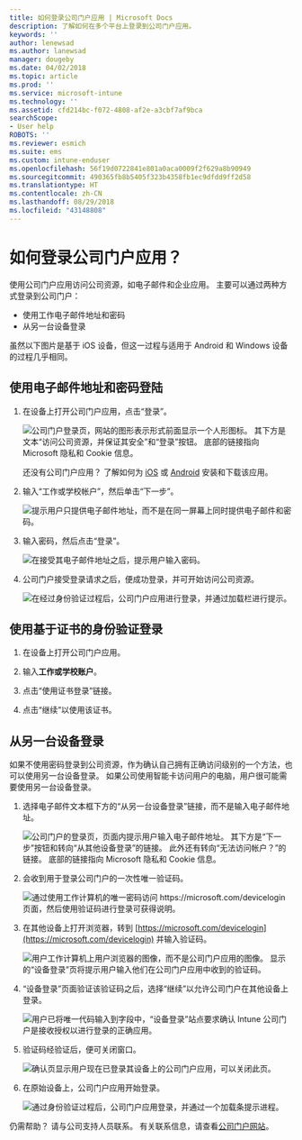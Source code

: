 ```yaml
---
title: 如何登录公司门户应用 | Microsoft Docs
description: 了解如何在多个平台上登录到公司门户应用。
keywords: ''
author: lenewsad
ms.author: lanewsad
manager: dougeby
ms.date: 04/02/2018
ms.topic: article
ms.prod: ''
ms.service: microsoft-intune
ms.technology: ''
ms.assetid: cfd214bc-f072-4808-af2e-a3cbf7af9bca
searchScope:
- User help
ROBOTS: ''
ms.reviewer: esmich
ms.suite: ems
ms.custom: intune-enduser
ms.openlocfilehash: 56f19d0722841e801a0aca0009f2f629a8b90949
ms.sourcegitcommit: 490365fb8b5405f323b4358fb1ec9dfdd9ff2d58
ms.translationtype: HT
ms.contentlocale: zh-CN
ms.lasthandoff: 08/29/2018
ms.locfileid: "43148808"
---
```

# <a name="how-do-i-sign-in-to-the-company-portal-app---user-story-1132123--"></a>如何登录公司门户应用？ <!--User Story 1132123-->

使用公司门户应用访问公司资源，如电子邮件和企业应用。 主要可以通过两种方式登录到公司门户：

* 使用工作电子邮件地址和密码
* 从另一台设备登录

虽然以下图片是基于 iOS 设备，但这一过程与适用于 Android 和 Windows 设备的过程几乎相同。

## <a name="signing-in-with-your-email-address-and-password"></a>使用电子邮件地址和密码登陆

1. 在设备上打开公司门户应用，点击“登录”。

   ![公司门户登录页，网站的图形表示形式前面显示一个人形图标。 其下方是文本“访问公司资源，并保证其安全”和“登录”按钮。 底部的链接指向 Microsoft 隐私和 Cookie 信息。](/intune-user-help/media/cp_ios_aad_signin_after_1804_001.png)

   还没有公司门户应用？ 了解如何为 [iOS](install-and-sign-in-to-the-intune-company-portal-app-ios.md) 或 [Android](install-the-company-portal-app-android.md) 安装和下载该应用。

2. 输入“工作或学校帐户”，然后单击“下一步”。

   ![提示用户只提供电子邮件地址，而不是在同一屏幕上同时提供电子邮件和密码。](/intune-user-help/media/cp_ios_aad_signin_after_1804_002.png)

3. 输入密码，然后点击“登录”。

   ![在接受其电子邮件地址之后，提示用户输入密码。](/intune-user-help/media/cp_ios_aad_signin_after_1804_003.png)

4. 公司门户接受登录请求之后，便成功登录，并可开始访问公司资源。   

   ![在经过身份验证过程后，公司门户应用进行登录，并通过加载栏进行提示。](/intune-user-help/media/cp_ios_aad_signin_after_1804_004.png)

## <a name="signing-in-with-certificate-based-authentication"></a>使用基于证书的身份验证登录

1.  在设备上打开公司门户应用。

2.  输入**工作或学校账户**。

3.  点击“使用证书登录”链接。

4.  点击“继续”以使用该证书。

## <a name="signing-in-from-another-device"></a>从另一台设备登录

如果不使用密码登录到公司资源，作为确认自己拥有正确访问级别的一个方法，也可以使用另一台设备登录。 如果公司使用智能卡访问用户的电脑，用户很可能需要使用另一台设备登录。

1. 选择电子邮件文本框下方的“从另一台设备登录”链接，而不是输入电子邮件地址。

   ![公司门户的登录页，页面内提示用户输入电子邮件地址。  其下方是“下一步”按钮和转向“从其他设备登录”的链接。 此外还有转向“无法访问帐户？”的链接。 底部的链接指向 Microsoft 隐私和 Cookie 信息。](/intune-user-help/media/cp_ios_aad_signin_after_1804_005.png)

2. 会收到用于登录公司门户的一次性唯一验证码。

   ![通过使用工作计算机的唯一密码访问 https://microsoft.com/devicelogin 页面，然后使用验证码进行登录可获得说明。](/intune-user-help/media/cp_ios_aad_signin_after_1804_006.png)

3. 在其他设备上打开浏览器，转到 [https://microsoft.com/devicelogin](https://microsoft.com/devicelogin) 并输入验证码。

   ![用户工作计算机上用户浏览器的图像，而不是公司门户应用的图像。 显示的“设备登录”页将提示用户输入他们在公司门户应用中收到的验证码。](/intune/media/cp_ios_aad_signin_from_another_device_after_1704_004.png)

4. “设备登录”页面验证该验证码之后，选择“继续”以允许公司门户在其他设备上登录。

   ![用户已将唯一代码输入到字段中，“设备登录”站点要求确认 Intune 公司门户是接收授权以进行登录的正确应用。](/intune/media/cp_ios_aad_signin_from_another_device_after_1704_005.png)

5. 验证码经验证后，便可关闭窗口。

   ![确认页显示用户现在已登录其设备上的公司门户应用，可以关闭此页。](/intune/media/cp_ios_aad_signin_from_another_device_after_1704_006.png)

6. 在原始设备上，公司门户应用开始登录。

   ![通过身份验证过程后，公司门户应用登录，并通过一个加载条提示进程。](/intune-user-help/media/cp_ios_aad_signin_after_1804_007.png)

仍需帮助？ 请与公司支持人员联系。 有关联系信息，请查看[公司门户网站](https://go.microsoft.com/fwlink/?linkid=2010980)。
